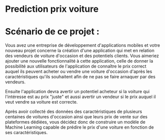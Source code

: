 # Prediction prix voiture

# Scénario de ce projet :

Vous avez une entreprise de développement d'applications mobiles et votre nouveau projet concerne la création d'une application qui met en relation des vendeurs de voiture d'occasion et des potentiels clients. Vous aimeriez ajouter une nouvelle fonctionnalité à cette application, celle de donner la possibilité aux utilisateurs de l'application de connaître le prix correct auquel ils peuvent acheter ou vendre une voiture d'occasion d'après les caractéristiques qu'ils souhaitent afin de ne pas se faire arnaquer par des vendeurs.

Ensuite l'application devra avertir un potentiel acheteur si la voiture qui l'intéresse est au prix "juste" et aussi avertir un vendeur si le prix auquel il veut vendre sa voiture est correcte.

Après avoir collecté des données des caractéristiques de plusieurs centaines de voitures d'occasion ainsi que leurs prix de vente sur des plateformes dédiées, vous décidez donc de construire un modèle de Machine Learning capable de prédire le prix d'une voiture en fonction de ses caractéristiques.
